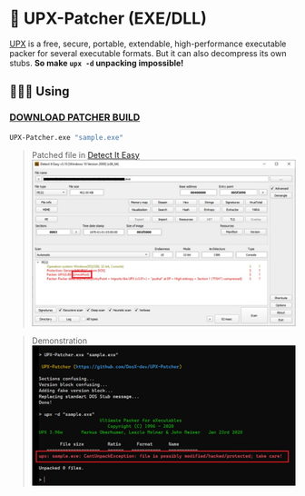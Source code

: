 # 🦾 UPX-Patcher (EXE/DLL)
[UPX](https://upx.github.io/) is a free, secure, portable, extendable, high-performance executable packer for several executable formats. But it can also decompress its own stubs. **So make `upx -d` unpacking impossible!**

## 👨🏼‍💻 Using
### [DOWNLOAD PATCHER BUILD](https://github.com/DosX-dev/UPX-Patcher/releases/tag/Latest)

```cmd
UPX-Patcher.exe "sample.exe"
```

> Patched file in [Detect It Easy](https://github.com/horsicq/Detect-It-Easy)
![](die.jpg)

> Demonstration
![](cmd.jpg)